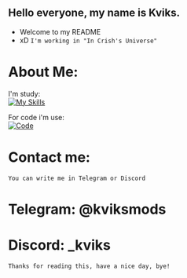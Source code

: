 ## Hello everyone, my name is Kviks.
- Welcome to my README
- xD
` I'm working in "In Crish's Universe" `

# About Me:
I'm study:      
[![My Skills](https://skillicons.dev/icons?i=haxe,lua&theme=dark)](https://skillicons.dev)

For code i'm use:         
[![Code](https://skillicons.dev/icons?i=vscode&theme=dark)](https://skillicons.dev)

# Contact me:
` You can write me in Telegram or Discord `
# Telegram: @kviksmods
# Discord: _kviks

` Thanks for reading this, have a nice day, bye! `
